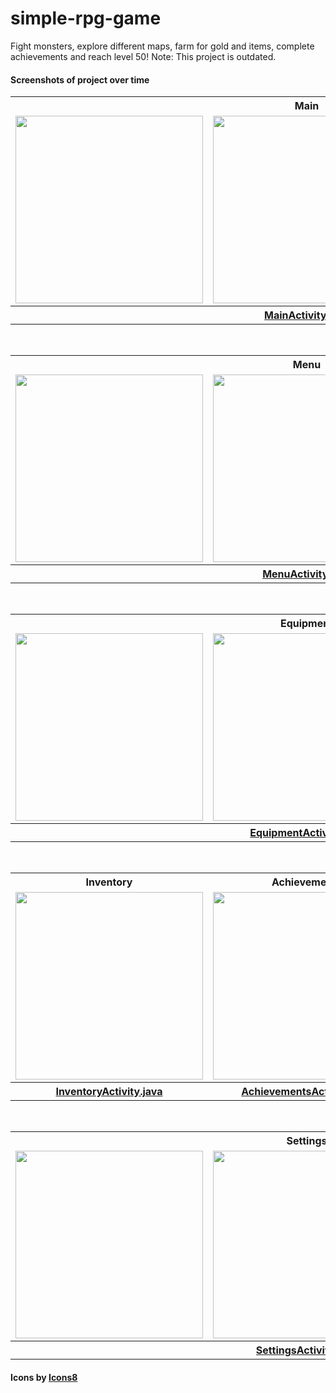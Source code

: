 # simple-rpg-game

Fight monsters, explore different maps, farm for gold and items, complete achievements and reach level 50!
Note: This project is outdated.

#### Screenshots of project over time

<table style="width:100%">
  <tr>
    <th colspan="3">Main</th>
  </tr>
  <tr>
    <td><img src="https://user-images.githubusercontent.com/28032670/111060610-2ba5fc00-84d9-11eb-8a27-c4dd8333de88.png" width="300"></td>
    <td><img src="https://user-images.githubusercontent.com/28032670/111060774-6197b000-84da-11eb-860a-7d8fccd1fe94.png" width="300"></td>
    <td><img src="https://user-images.githubusercontent.com/28032670/111061486-96a60180-84de-11eb-86d5-ee080b28e80f.png" width="300"></td>
  </tr>
  <tr>
    <th colspan="3"><a href="https://github.com/***REMOVED***/simple-rpg-game/blob/master/app/src/main/java/com/wb/simplerpggame/MainActivity.java">MainActivity.java</a></td>
  </tr>
</table>
<br/>
<table style="width:100%">
  <tr>
    <th colspan="3">Menu</th>
  </tr>
  <tr>
    <td><img src="https://user-images.githubusercontent.com/28032670/111061936-d1109e00-84e0-11eb-8ef3-615539552e2d.png" width="300"></td>
    <td><img src="https://user-images.githubusercontent.com/28032670/111061939-d40b8e80-84e0-11eb-81c1-054fa06c865c.png" width="300"></td>
    <td><img src="https://user-images.githubusercontent.com/28032670/111061941-d66de880-84e0-11eb-948e-37bfd340b23b.png" width="300"></td>
  </tr>
  <tr>
    <th colspan="3"><a href="https://github.com/***REMOVED***/simple-rpg-game/blob/master/app/src/main/java/com/wb/simplerpggame/MenuActivity.java">MenuActivity.java</a></td>
  </tr>
</table>
<br/>
<table style="width:100%">
  <tr>
    <th colspan="3">Equipment</th>
  </tr>
  <tr>
    <td><img src="https://user-images.githubusercontent.com/28032670/111061963-01583c80-84e1-11eb-8f4f-42cc4b002a91.png" width="300"></td>
    <td><img src="https://user-images.githubusercontent.com/28032670/111061964-02896980-84e1-11eb-8591-fb2de22c1d93.png" width="300"></td>
    <td><img src="https://user-images.githubusercontent.com/28032670/111061965-02896980-84e1-11eb-9a35-2e613f8215e0.png" width="300"></td>
  </tr>
  <tr>
    <th colspan="3"><a href="https://github.com/***REMOVED***/simple-rpg-game/blob/master/app/src/main/java/com/wb/simplerpggame/EquipmentActivity.java">EquipmentActivity.java</a></td>
  </tr>
</table>
<br/>
<table style="width:100%">
  <tr>
    <th>Inventory</th>
    <th>Achievements</th>
    <th>Shop</th>
  </tr>
  <tr>
    <td><img src="https://user-images.githubusercontent.com/28032670/111061983-1e8d0b00-84e1-11eb-91f2-6f8cdef6bc14.png" width="300"></td>
    <td><img src="https://user-images.githubusercontent.com/28032670/111062019-5a27d500-84e1-11eb-850c-6dce58031907.png" width="300"></td>
    <td><img src="https://user-images.githubusercontent.com/28032670/111062057-9d824380-84e1-11eb-8c04-3c51e03eda2d.png" width="300"></td>
  </tr>
  <tr>
    <th><a href="https://github.com/***REMOVED***/simple-rpg-game/blob/master/app/src/main/java/com/wb/simplerpggame/InventoryActivity.java">InventoryActivity.java</a></td>
    <th><a href="https://github.com/***REMOVED***/simple-rpg-game/blob/master/app/src/main/java/com/wb/simplerpggame/AchievementsActivity.java">AchievementsActivity.java</a></td>
    <th><a href="https://github.com/***REMOVED***/simple-rpg-game/blob/master/app/src/main/java/com/wb/simplerpggame/ShopActivity.java">ShopActivity.java</a></td>
  </tr>
</table>
<br/>
<table style="width:100%">
  <tr>
    <th colspan="3">Settings</th>
  </tr>
  <tr>
    <td><img src="https://user-images.githubusercontent.com/28032670/111062072-b7238b00-84e1-11eb-9b40-5811a24e7083.png" width="300"></td>
    <td><img src="https://user-images.githubusercontent.com/28032670/111062074-b854b800-84e1-11eb-96f8-6170ca8aa045.png" width="300"></td>
    <td><img src="https://user-images.githubusercontent.com/28032670/111062075-b854b800-84e1-11eb-8096-1fe1eb303434.png" width="300"></td>
  </tr>
    <tr>
    <th colspan="3"><a href="https://github.com/***REMOVED***/simple-rpg-game/blob/master/app/src/main/java/com/wb/simplerpggame/SettingsActivity.java">SettingsActivity.java</a></td>
  </tr>
</table>

#### Icons by <a href="https://icons8.com">Icons8</a>
